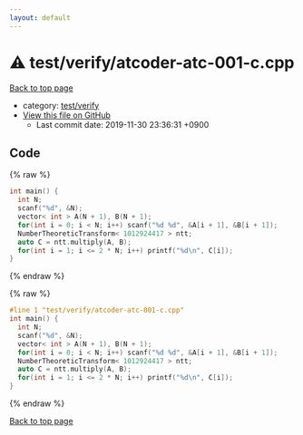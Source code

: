 ```yaml
---
layout: default
---
```


<!-- mathjax config similar to math.stackexchange -->
<script type="text/javascript" async
  src="https://cdnjs.cloudflare.com/ajax/libs/mathjax/2.7.5/MathJax.js?config=TeX-MML-AM_CHTML">
</script>
<script type="text/x-mathjax-config">
  MathJax.Hub.Config({
    TeX: { equationNumbers: { autoNumber: "AMS" }},
    tex2jax: {
      inlineMath: [ ['$','$'] ],
      processEscapes: true
    },
    "HTML-CSS": { matchFontHeight: false },
    displayAlign: "left",
    displayIndent: "2em"
  });
</script>

<script type="text/javascript" src="https://cdnjs.cloudflare.com/ajax/libs/jquery/3.4.1/jquery.min.js"></script>
<script src="https://cdn.jsdelivr.net/npm/jquery-balloon-js@1.1.2/jquery.balloon.min.js" integrity="sha256-ZEYs9VrgAeNuPvs15E39OsyOJaIkXEEt10fzxJ20+2I=" crossorigin="anonymous"></script>
<script type="text/javascript" src="../../../assets/js/copy-button.js"></script>
<link rel="stylesheet" href="../../../assets/css/copy-button.css" />


# :warning: test/verify/atcoder-atc-001-c.cpp

<a href="../../../index.html">Back to top page</a>

* category: <a href="../../../index.html#5a4423c79a88aeb6104a40a645f9430c">test/verify</a>
* <a href="{{ site.github.repository_url }}/blob/master/test/verify/atcoder-atc-001-c.cpp">View this file on GitHub</a>
    - Last commit date: 2019-11-30 23:36:31 +0900




## Code

<a id="unbundled"></a>
{% raw %}
```cpp
int main() {
  int N;
  scanf("%d", &N);
  vector< int > A(N + 1), B(N + 1);
  for(int i = 0; i < N; i++) scanf("%d %d", &A[i + 1], &B[i + 1]);
  NumberTheoreticTransform< 1012924417 > ntt;
  auto C = ntt.multiply(A, B);
  for(int i = 1; i <= 2 * N; i++) printf("%d\n", C[i]);
}

```
{% endraw %}

<a id="bundled"></a>
{% raw %}
```cpp
#line 1 "test/verify/atcoder-atc-001-c.cpp"
int main() {
  int N;
  scanf("%d", &N);
  vector< int > A(N + 1), B(N + 1);
  for(int i = 0; i < N; i++) scanf("%d %d", &A[i + 1], &B[i + 1]);
  NumberTheoreticTransform< 1012924417 > ntt;
  auto C = ntt.multiply(A, B);
  for(int i = 1; i <= 2 * N; i++) printf("%d\n", C[i]);
}

```
{% endraw %}

<a href="../../../index.html">Back to top page</a>

